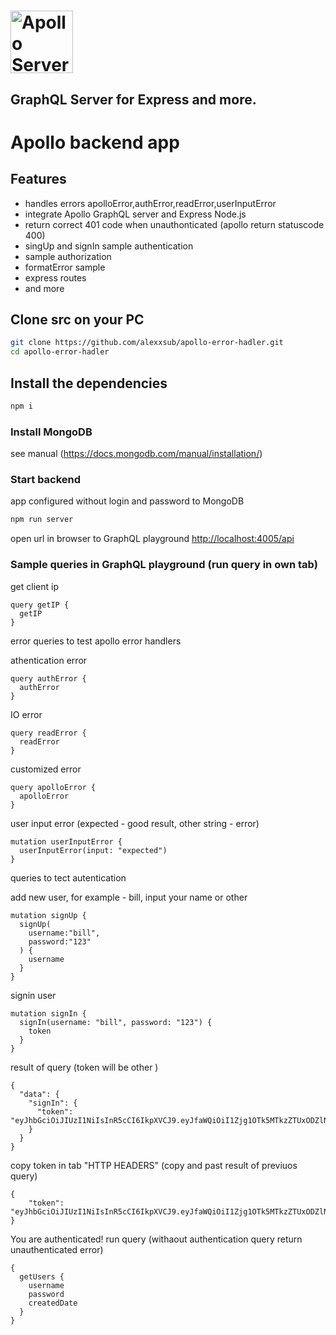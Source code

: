 # <a href='https://www.apollographql.com/'><img src='https://user-images.githubusercontent.com/841294/53402609-b97a2180-39ba-11e9-8100-812bab86357c.png' height='100' alt='Apollo Server'></a>
## GraphQL Server for Express and more.

# Apollo backend app 

## Features

- handles errors  apolloError,authError,readError,userInputError
- integrate Apollo GraphQL server and Express Node.js
- return correct 401 code when unauthonticated (apollo return statuscode 400)
- singUp and signIn sample authentication
- sample authorization
- formatError sample
- express routes
- and more

## Clone src on your PC
```bash
git clone https://github.com/alexxsub/apollo-error-hadler.git
cd apollo-error-hadler
```
## Install the dependencies
```bash
npm i
```
### Install MongoDB

see manual (https://docs.mongodb.com/manual/installation/)  


### Start backend 
app configured without login and password to MongoDB

```bash
npm run server
```
open url in browser to GraphQL playground [http://localhost:4005/api](http://localhost:4005/api)

### Sample queries in GraphQL playground (run query in own tab)
get client ip 

```gql
query getIP {
  getIP
}
```
error queries to test apollo error handlers 

athentication error
```gql
query authError {
  authError
}
```
IO error
```gql
query readError {
  readError
}
```
customized error

```gql
query apolloError {
  apolloError
}
```
user input error (expected - good result, other string - error)
```gql
mutation userInputError {
  userInputError(input: "expected")
}
```

queries to tect autentication

add new user, for example - bill, input your name or other
```gql
mutation signUp {
  signUp(
    username:"bill",
    password:"123"
  ) {
    username
  } 
}
```
signin user
```gql
mutation signIn {
  signIn(username: "bill", password: "123") {
    token
  }
}
```
result of query (token will be other )
```gql
{
  "data": {
    "signIn": {
      "token": "eyJhbGciOiJIUzI1NiIsInR5cCI6IkpXVCJ9.eyJfaWQiOiI1Zjg1OTk5MTkzZTUxODZlNWFlMWM4ZmQiLCJ1c2VybmFtZSI6IkJvbmQiLCJpYXQiOjE2MDI1OTExMzUsImV4cCI6MTYwMjY3NzUzNX0.Q1GXKXV2tWf3_xDxdP3HstLcXHRUaLCVNUpdalsmeKA"
    }
  }
}
```

copy token in tab "HTTP HEADERS" (copy and past result of previuos query)
```gql
{
    "token": "eyJhbGciOiJIUzI1NiIsInR5cCI6IkpXVCJ9.eyJfaWQiOiI1Zjg1OTk5MTkzZTUxODZlNWFlMWM4ZmQiLCJ1c2VybmFtZSI6IkJvbmQiLCJpYXQiOjE2MDI1OTExMzUsImV4cCI6MTYwMjY3NzUzNX0.Q1GXKXV2tWf3_xDxdP3HstLcXHRUaLCVNUpdalsmeKA"
}
```
You are authenticated!
run query (withaout authentication query return unauthenticated error)
```gql
{
  getUsers {
    username
    password
    createdDate
  }
}
```